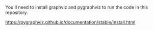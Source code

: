 
You'll need to install graphviz and pygraphviz to run the code in this repository.

https://pygraphviz.github.io/documentation/stable/install.html

